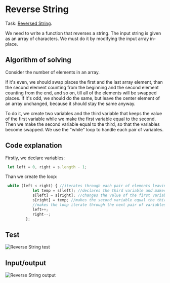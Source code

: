 # Reverse String
Task: [Reversed String](https://leetcode.com/problems/reverse-string).

We need to write a function that reverses a string. The input string is given as an array of characters. 
We must do it by modifying the input array in-place.

## Algorithm of solving
Consider the number of elements in an array.

If it's even, we should swap places the first and the last array element, 
than the second element counting from the beginning and the second element counting from the end, and so on, 
till all of the elements will be swapped places.
If it's odd, we should do the same, but leave the center element of an array unchanged, because it should stay the same anyway.

To do it, we create two variables and the third variable that keeps the value of the first variable 
while we make the first variable equal to the second. Then we make the second variable equal to the third, 
so that the variables become swapped.
We use the "while" loop to handle each pair of variables.

## Code explanation
Firstly, we declare variables:
```javascript
 let left = 0, right = s.length - 1;  
```
Than we create the loop:
```javascript
 while (left < right) { //iterates through each pair of elements leaving the center element unchanged
            let temp = s[left]; //declares the third variable and makes it equal the first;
            s[left] = s[right]; //changes the value of the first variable
            s[right] = temp; //makes the second variable equal the third (which is now the same as the first before the change)
            //makes the loop iterate through the next pair of variables moving from the sides to the center of an array:
            left++;
            right--;
         };
```
## Test
![Reverse String test](https://github.com/alisa-rogers/solved-leetcode-problems/blob/master/reverse%20string/reverse-string-test.PNG)
## Input/output
![Reverse String output](https://github.com/alisa-rogers/solved-leetcode-problems/blob/master/reverse%20string/reverse-string-output.PNG)
